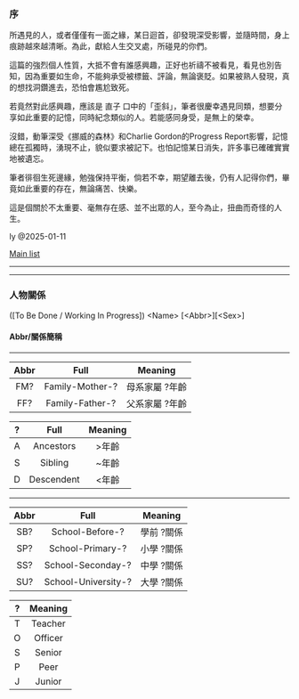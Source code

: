 ### 序

所遇見的人，或者僅僅有一面之緣，某日迴首，卻發現深受影響，並隨時間，身上痕跡越來越清晰。為此，獻給人生交叉處，所碰見的你們。

這篇的強烈個人性質，大抵不會有誰感興趣，正好也祈禱不被看見，看見也別告知，因為重要如生命，不能夠承受被標籤、評論，無論褒貶。如果被熟人發現，真的想找洞鑽進去，恐怕會尷尬致死。

若竟然對此感興趣，應該是 直子 口中的「歪斜」，筆者很慶幸遇見同類，想要分享如此重要的記憶，同時紀念類似的人。若能感同身受，是無上的榮幸。

沒錯，動筆深受《挪威的森林》和Charlie Gordon的Progress Report影響，記憶總在孤獨時，湧現不止，貌似要求被記下。也怕記憶某日消失，許多事已確確實實地被遺忘。

筆者徘徊生死邊緣，勉強保持平衡，倘若不幸，期望離去後，仍有人記得你們，畢竟如此重要的存在，無論痛苦、快樂。

這是個關於不太重要、毫無存在感、並不出眾的人，至今為止，扭曲而奇怪的人生。

ly @2025-01-11

[Main list](list.md)

---
---

### 人物關係
(\[To Be Done / Working In Progress\]) \<Name\> \[\<Abbr\>\]\[\<Sex\>\]

#### Abbr/關係簡稱
---
|Abbr|Full|Meaning|
|:-:|:-:|:-:|
|FM?|Family-Mother-?|母系家屬 ?年齡|
|FF?|Family-Father-?|父系家屬 ?年齡|

|?|Full|Meaning|
|:-:|:-:|:-:|
|A|Ancestors|>年齡|
|S|Sibling|~年齡|
|D|Descendent|<年齡|

---
|Abbr|Full|Meaning|
|:-:|:-:|:-:|
|SB?|School-Before-?|學前 ?關係|
|SP?|School-Primary-?|小學 ?關係|
|SS?|School-Seconday-?|中學 ?關係|
|SU?|School-University-?|大學 ?關係|

|?|Meaning|
|:-:|:-:|
|T|Teacher|
|O|Officer|
|S|Senior|
|P|Peer|
|J|Junior|
